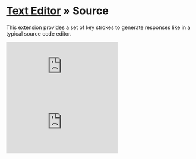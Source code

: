 [Text Editor](https://github.com/taufik-nurrohman/text-editor) &raquo; Source
=============================================================================

This extension provides a set of key strokes to generate responses like in a typical source code editor.

![index.js](https://img.shields.io/github/size/taufik-nurrohman/text-editor.source/index.js?branch=main&color=%23f1e05a&label=index.js&labelColor=%231f2328&style=flat-square)
![index.min.js](https://img.shields.io/github/size/taufik-nurrohman/text-editor.source/index.min.js?branch=main&color=%23f1e05a&label=index.min.js&labelColor=%231f2328&style=flat-square)